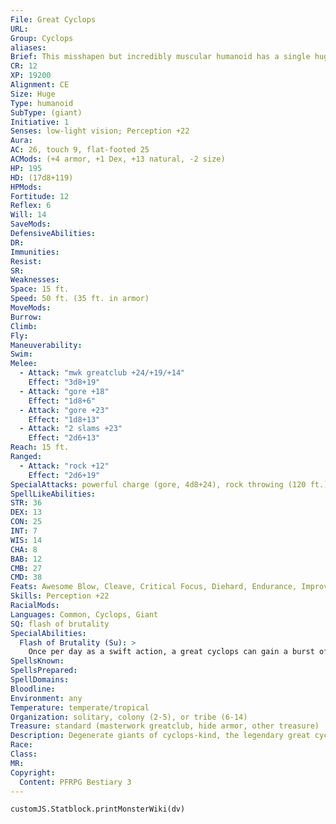 ```yaml
---
File: Great Cyclops
URL: 
Group: Cyclops
aliases: 
Brief: This misshapen but incredibly muscular humanoid has a single huge bloodshot eye set under a short, jagged horn on its brow.
CR: 12
XP: 19200
Alignment: CE
Size: Huge
Type: humanoid
SubType: (giant)
Initiative: 1
Senses: low-light vision; Perception +22
Aura: 
AC: 26, touch 9, flat-footed 25
ACMods: (+4 armor, +1 Dex, +13 natural, -2 size)
HP: 195
HD: (17d8+119)
HPMods: 
Fortitude: 12
Reflex: 6
Will: 14
SaveMods: 
DefensiveAbilities: 
DR: 
Immunities: 
Resist: 
SR: 
Weaknesses: 
Space: 15 ft.
Speed: 50 ft. (35 ft. in armor)
MoveMods: 
Burrow: 
Climb: 
Fly: 
Maneuverability: 
Swim: 
Melee: 
  - Attack: "mwk greatclub +24/+19/+14"
    Effect: "3d8+19"
  - Attack: "gore +18"
    Effect: "1d8+6"
  - Attack: "gore +23"
    Effect: "1d8+13"
  - Attack: "2 slams +23"
    Effect: "2d6+13"
Reach: 15 ft.
Ranged: 
  - Attack: "rock +12"
    Effect: "2d6+19"
SpecialAttacks: powerful charge (gore, 4d8+24), rock throwing (120 ft.)
SpellLikeAbilities: 
STR: 36
DEX: 13
CON: 25
INT: 7
WIS: 14
CHA: 8
BAB: 12
CMB: 27
CMD: 38
Feats: Awesome Blow, Cleave, Critical Focus, Diehard, Endurance, Improved Bull Rush, Iron Will, Power Attack, Sickening Critical
Skills: Perception +22
RacialMods: 
Languages: Common, Cyclops, Giant
SQ: flash of brutality
SpecialAbilities:
  Flash of Brutality (Su): >
    Once per day as a swift action, a great cyclops can gain a burst of savage of inspiration. When it does, it doubles the threat range of all weapons, natural attacks, and rock attacks it makes until the start of its next turn. Furthermore, once per day, when the great cyclops reaches 0 or fewer hit points and is conscious because of its Diehard feat, this ability recharges, allowing it to use the ability a second time that same day.
SpellsKnown: 
SpellsPrepared: 
SpellDomains: 
Bloodline: 
Environment: any
Temperature: temperate/tropical
Organization: solitary, colony (2-5), or tribe (6-14)
Treasure: standard (masterwork greatclub, hide armor, other treasure)
Description: Degenerate giants of cyclops-kind, the legendary great cyclopes embody the rage and dark doom of this race of uncanny seers. In their eyes blaze endless possibilities for bloodshed and terror, their myopic gazes seeming to witness the potential for infinite deaths and devastations hidden within each moment. Gigantic but dull-witted, these massive savages are usually loners, but occasionally either need or fate drives them to rampages from which few are safe. Such undeniable force brings with it a dread that, in many instances, grows to reverence, giving rise to strange cults that cloak these cyclopes with veils of menace and dark legends.  Denizens of remote and primeval parts of the world, great cyclopes typically dwell in lands where none might intrude upon them-deserted islands, high craggy mountains, and stoic hill countries often provide the great caves they favor as lairs. While most avoid well-traveled or populated lands, spending much of their time hunting megafauna and even monstrous prey in the wilds, some, driven by hunger or a desperation to wander, seek out the paths and settlements of humanoids, finding that their fragile buildings are easily shattered and that the mewling creatures make savory meals.  The average great cyclops stands approximately 30 feet tall and weighs upward of 4 tons, though individuals of significantly greater size are known.
Race: 
Class: 
MR: 
Copyright:
  Content: PFRPG Bestiary 3
---
```

```dataviewjs
customJS.Statblock.printMonsterWiki(dv)
```
